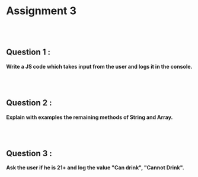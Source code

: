 # Assignment 3

<br><br>
## Question 1 :
**Write a JS code which takes input from the user and logs it in the console.**

<br><br>
## Question 2 :
**Explain with examples the remaining methods of String and Array.**

<br><br>
## Question 3 :
**Ask the user if he is 21+ and log the value "Can drink", "Cannot Drink".**
